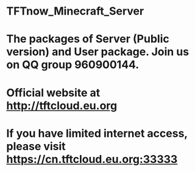 # TFTnow_Minecraft_Server
# The packages of Server (Public version) and User package. Join us on QQ group 960900144.
# Official website at http://tftcloud.eu.org
# If you have limited internet access, please visit https://cn.tftcloud.eu.org:33333
